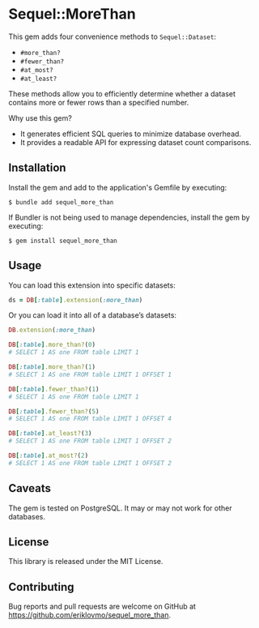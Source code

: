 # Sequel::MoreThan

This gem adds four convenience methods to `Sequel::Dataset`:

* `#more_than?`
* `#fewer_than?`
* `#at_most?`
* `#at_least?`

These methods allow you to efficiently determine whether a dataset contains more or fewer rows than a specified number.

Why use this gem?

* It generates efficient SQL queries to minimize database overhead.
* It provides a readable API for expressing dataset count comparisons.

## Installation

Install the gem and add to the application's Gemfile by executing:

    $ bundle add sequel_more_than

If Bundler is not being used to manage dependencies, install the gem by executing:

    $ gem install sequel_more_than

## Usage

You can load this extension into specific datasets:

```ruby
ds = DB[:table].extension(:more_than)
``````

Or you can load it into all of a database’s datasets:

```ruby
DB.extension(:more_than)

DB[:table].more_than?(0)
# SELECT 1 AS one FROM table LIMIT 1

DB[:table].more_than?(1)
# SELECT 1 AS one FROM table LIMIT 1 OFFSET 1

DB[:table].fewer_than?(1)
# SELECT 1 AS one FROM table LIMIT 1

DB[:table].fewer_than?(5)
# SELECT 1 AS one FROM table LIMIT 1 OFFSET 4

DB[:table].at_least?(3)
# SELECT 1 AS one FROM table LIMIT 1 OFFSET 2

DB[:table].at_most?(2)
# SELECT 1 AS one FROM table LIMIT 1 OFFSET 2

```

## Caveats

The gem is tested on PostgreSQL. It may or may not work for other databases.

## License

This library is released under the MIT License.

## Contributing

Bug reports and pull requests are welcome on GitHub at https://github.com/eriklovmo/sequel_more_than.
